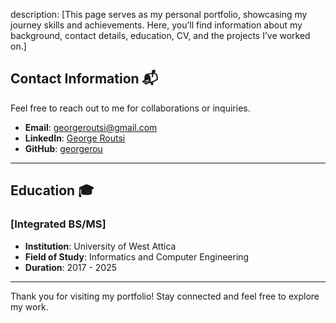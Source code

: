 description: [This page serves as my personal portfolio, showcasing my journey skills and achievements. Here, you’ll find information about my background, contact details, education, CV, and the projects I’ve worked on.]

## Contact Information 📬
Feel free to reach out to me for collaborations or inquiries.

- **Email**: [georgeroutsi@gmail.com](mailto:georgeroutsi@gmail.com)
- **LinkedIn**: [George Routsi](https://www.linkedin.com/in/george-routsis-6b4592221/)
- **GitHub**: [georgerou](https://github.com/rougeorge)

---

## Education 🎓
### [Integrated BS/MS]
- **Institution**: University of West Attica  
- **Field of Study**: Informatics and Computer Engineering
- **Duration**: 2017 - 2025 

---

<!-- 
## Projects 🚀
Here are some of the projects I’ve worked on:

### Project 1: [Project Name](link-to-project-repo)
**Description**: Briefly describe the project, its purpose, and technologies used.  
**Technologies**: List the main technologies or tools.  
**Highlights**:  
- Feature 1  
- Feature 2  
- Feature 3  

---

### Project 2: [Project Name](link-to-project-repo)
**Description**: Briefly describe the project, its purpose, and technologies used.  
**Technologies**: List the main technologies or tools.  
**Highlights**:  
- Feature 1  
- Feature 2  
- Feature 3  

---

### Project 3: [Project Name](link-to-project-repo)
**Description**: Briefly describe the project, its purpose, and technologies used.  
**Technologies**: List the main technologies or tools.  
**Highlights**:  
- Feature 1  
- Feature 2  
- Feature 3  

--->

Thank you for visiting my portfolio! 
Stay connected and feel free to explore my work.
